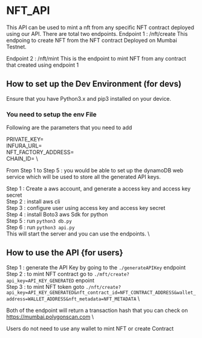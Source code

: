 # NFT_API

This API can be used to mint a nft from any specific NFT contract deployed using our API. There are total two endpoints. 
Endpoint 1 : /nft/create
This endpoing to create NFT from the NFT contract Deployed on Mumbai Testnet.

Endpoint 2 : /nft/mint
This is the endpoint to mint NFT from any contract that created using endpoint 1

## How to set up the Dev Environment (for devs)

Ensure that you have Python3.x and pip3 installed on your device.

### You need to setup the env File

Following are the parameters that you need to add

  PRIVATE_KEY= \
  INFURA_URL= \
  NFT_FACTORY_ADDRESS= \
  CHAIN_ID= \

From Step 1 to Step 5 : you would be able to set up the dynamoDB web service which will be used to store all the generated API keys.

Step 1 : Create a aws account, and generate a access key and access key secret \
Step 2 : install aws cli \
Step 3 : configure user using access key and access key secret \
Step 4 : install Boto3 aws Sdk for python \
Step 5 : run ```python3 db.py``` \
Step 6 : run ```python3 api.py``` \
This will start the server and you can use the endpoints. \

## How to use the API {for users}

Step 1 : generate the API Key by going to the  `./generateAPIKey` endpoint \
Step 2 : to mint NFT contract go to  `./mft/create?api_key=API_KEY_GENERATED` enpoint \
Step 3 : to mint NFT token goto `./nft/create?api_key=API_KEY_GENERATED&nft_contract_id=NFT_CONTRACT_ADDRESS&wallet_address=WALLET_ADDRESS&nft_metadata=NFT_METADATA` \

Both of the endpoint will return a transaction hash that you can check on https://mumbai.polygonscan.com \

Users do not need to use any wallet to mint NFT or create Contract

